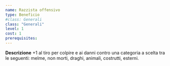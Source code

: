 ```yaml
---
name: Razzista offensivo
type: Beneficio
#class: Generali
class: "Generali"
level: 1
cost: 1
prerequisites:
---
```


**Descrizione**
+1 al tiro per colpire e ai danni contro una categoria a scelta tra le seguenti:
melme, non morti, draghi, animali, costrutti, esterni.